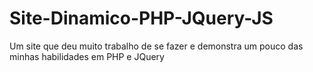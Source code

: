 # Site-Dinamico-PHP-JQuery-JS
 Um site que deu muito trabalho de se fazer e demonstra um pouco das minhas habilidades em PHP e JQuery
